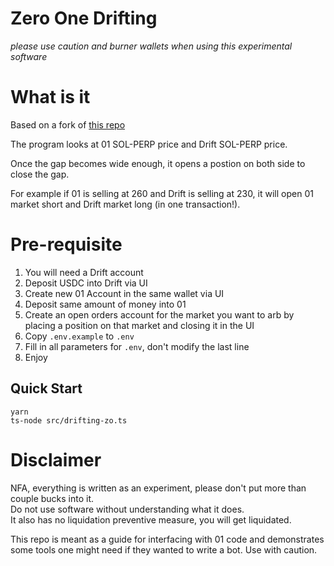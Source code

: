 # Zero One Drifting

*please use caution and burner wallets when using this experimental software*

# What is it

Based on a fork of [this repo](https://github.com/chenwainuo/drifting-mango/tree/master/src)

The program looks at 01 SOL-PERP price and Drift SOL-PERP price. 

Once the gap becomes wide enough, it opens a postion on both side to close the gap.

For example if 01 is selling at 260 and Drift is selling at 230, it will open 01 market short and Drift market long (in one transaction!).

# Pre-requisite

1. You will need a Drift account
2. Deposit USDC into Drift via UI
3. Create new 01 Account in the same wallet via UI
4. Deposit same amount of money into 01
5. Create an open orders account for the market you want to arb by placing a position on that market and closing it in the UI
6. Copy `.env.example` to `.env`
7. Fill in all parameters for `.env`, don't modify the last line
8. Enjoy 

Quick Start
----
```
yarn
ts-node src/drifting-zo.ts
```

# Disclaimer

NFA, everything is written as an experiment, please don't put more than couple bucks into it.  
Do not use software without understanding what it does.  
It also has no liquidation preventive measure, you will get liquidated.

This repo is meant as a guide for interfacing with 01 code and demonstrates some tools one might need if they wanted to write a bot.
Use with caution.